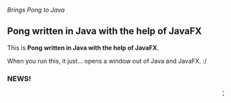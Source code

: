 _Brings Pong to Java_

## Pong written in Java with the help of JavaFX

This is __Pong written in Java with the help of JavaFX__.

When you run this, it just... opens a window out of Java and JavaFX. :/

### NEWS!

<marquee>2022: __This project is now on GitHub!__ 2023: This project will get renamed to this: ___Pong 2022___</marquee>
